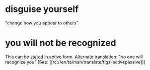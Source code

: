 # disguise yourself

"change how you appear to others"

# you will not be recognized

This can be stated in active form. Alternate translation: "no one will recognize you" (See: [[rc://en/ta/man/translate/figs-activepassive]])

